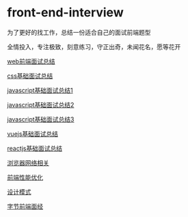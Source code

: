 <!--
 * @Descripttion: 
 * @version: 
 * @Author: yangwenxu
 * @Date: 2020-12-07 09:31:23
 * @LastEditors: yangwenxu
 * @LastEditTime: 2020-12-23 15:24:31
-->
# front-end-interview

为了更好的找工作，总结一份适合自己的面试前端题型

全情投入，专注极致，刻意练习，守正出奇，未闻花名，愿等花开



[web前端面试总结](https://github.com/YangWenxu/front-end-interview/blob/main/postSource/web前端面试.md)

[css基础面试总结](https://github.com/YangWenxu/front-end-interview/blob/main/postSource/css-base-interview.md)

[javascript基础面试总结1](https://github.com/YangWenxu/front-end-interview/blob/main/postSource/js-base-interview1.md)

[javascript基础面试总结2](https://github.com/YangWenxu/front-end-interview/blob/main/postSource/js-base-interview2.md)

[javascript基础面试总结3](https://github.com/YangWenxu/front-end-interview/blob/main/postSource/js-base-interview3.md)


[vuejs基础面试总结](https://github.com/YangWenxu/front-end-interview/blob/main/postSource/vuejs-base-interview.md)

[reactjs基础面试总结](https://github.com/YangWenxu/front-end-interview/blob/main/postSource/reactjs-base-interview.md)

[浏览器网络相关](https://github.com/YangWenxu/front-end-interview/blob/main/postSource/浏览器网络相关.md)

[前端性能优化](https://github.com/YangWenxu/front-end-interview/blob/main/postSource/前端性能优化.md)

[设计模式](https://github.com/YangWenxu/front-end-interview/blob/main/postSource/设计模式.md)

[字节前端面经](https://github.com/YangWenxu/front-end-interview/blob/main/postSource/字节前端面经.md)
